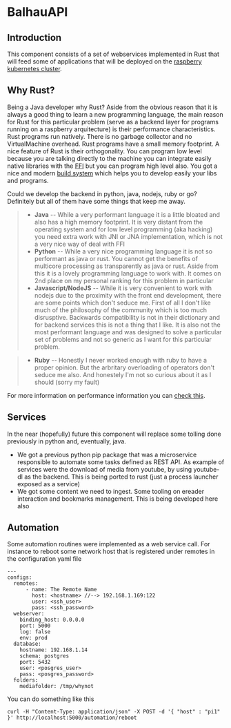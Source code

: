 # BalhauAPI

## Introduction 

This component consists of a set of webservices implemented in Rust that will feed some of applications that will be deployed on the [raspberry kubernetes cluster](https://github.com/balhau/kuber). 

## Why Rust?

Being a Java developer why Rust? Aside from the obvious reason that it is always a good thing to learn a new programming language, the main reason for Rust for this particular problem (serve as a backend layer for programs running on a raspberry arquitecture) is their performance characteristics. Rust programs run natively. There is no garbage collector and no VirtualMachine overhead. Rust programs have a small memory footprint. A nice feature of Rust is their orthogonality. You can program low level because you are talking directly to the machine you can integrate easily native libraries with the [FFI](https://doc.rust-lang.org/book/first-edition/ffi.html) but you can program high level also. You got a nice and modern [build system](https://github.com/rust-lang/cargo) which helps you to develop easily your libs and programs. 

Could we develop the backend in python, java, nodejs, ruby or go? Definitely but all of them have some things that keep me away.

> * **Java** -- While a very performant language it is a little bloated and also has a high memory footprint. It is very distant from the operating system and for low level programming (aka hacking) you need extra work with JNI or JNA implementation, which is not a very nice way of deal with FFI
> * **Python** -- While a very nice programming language it is not so performant as java or rust. You cannot get the benefits of multicore processing as transparently as java or rust. Aside from this it is a lovely programming language to work with. It comes on 2nd place on my personal ranking for this problem in particular
> * **Javascript/NodeJS** -- While it is very convenient to work with nodejs due to the proximity with the front end development, there are some points which don't seduce me. First of all I don't like much of the philosophy of the community which is too much disrusptive. Backwards compatibility is not in their dictionary and for backend services this is not a thing that I like. It is also not the most performant language and was designed to solve a particular set of problems and not so generic as I want for this particular problem.

> * **Ruby** -- Honestly I never worked enough with ruby to have a proper opinion. But the arbritary overloading of operators don't seduce me also. And honestely I'm not so curious about it as I should (sorry my fault)

For more information on performance information you can [check this](http://benchmarksgame.alioth.debian.org/u64q/rust.html).


## Services

In the near (hopefully) future this component will replace some tolling done previously in python and, eventually, java.

* We got a previous python pip package that was a microservice responsible to automate some tasks defined as REST API. As example of services were the download of media from youtube, by using youtube-dl as the backend. This is being ported to rust (just a process launcher exposed as a service) 
* We got some content we need to ingest. Some tooling on ereader interaction and bookmarks management. This is being developed here also



## Automation

Some automation routines were implemented as a web service call. For instance to reboot some
network host that is registered under remotes in the configuration yaml file

    ---
    configs:
      remotes:
          - name: The Remote Name
            host: <hostname> //--> 192.168.1.169:122
            user: <ssh_user>
            pass: <ssh_password>
      webserver:
        binding_host: 0.0.0.0
        port: 5000
        log: false
        env: prod
      database:
        hostname: 192.168.1.14
        schema: postgres
        port: 5432
        user: <posgres_user>
        pass: <posgres_password>
      folders:
        mediafolder: /tmp/whynot


You can do something like this
    
    curl -H "Content-Type: application/json" -X POST -d '{ "host" : "pi1" }' http://localhost:5000/automation/reboot